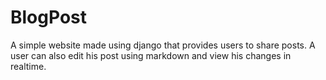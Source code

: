 # BlogPost

A simple website made using django that provides users to share posts. A user can also edit his post using markdown and view his changes in realtime.
